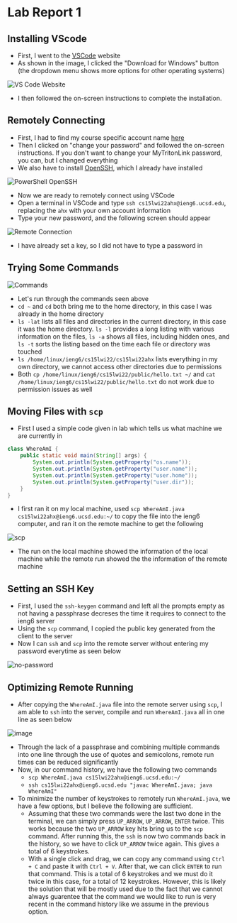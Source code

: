 # Lab Report 1

## Installing VScode
- First, I went to the [VSCode](https://code.visualstudio.com/) website
- As shown in the image, I clicked the "Download for Windows" button (the dropdown menu shows more options for other operating systems)

![VS Code Website](https://github.com/eNebulas/cse15l-lab-reports/blob/main/images/download-vscode.png?raw=true)
- I then followed the on-screen instructions to complete the installation.

## Remotely Connecting
- First, I had to find my course specific account name [here](https://sdacs.ucsd.edu/~icc/index.php)
- Then I clicked on "change your password" and followed the on-screen instructions. If you don't want to change your MyTritonLink password, you can, but I changed everything
- We also have to install [OpenSSH](https://docs.microsoft.com/en-us/windows-server/administration/openssh/openssh_install_firstuse), which I already have installed

![PowerShell OpenSSH](https://github.com/eNebulas/cse15l-lab-reports/blob/main/images/download-openssh.png?raw=true)
- Now we are ready to remotely connect using VSCode
- Open a terminal in VSCode and type `ssh cs15lwi22ahx@ieng6.ucsd.edu`, replacing the `ahx` with your own account information
- Type your new password, and the following screen should appear

![Remote Connection](https://github.com/eNebulas/cse15l-lab-reports/blob/main/images/remote-connection.png?raw=true)
- I have already set a key, so I did not have to type a password in

## Trying Some Commands

![Commands](https://github.com/eNebulas/cse15l-lab-reports/blob/main/images/commands.png?raw=true)
- Let's run through the commands seen above
- `cd ~` and `cd` both bring me to the home directory, in this case I was already in the home directory
- `ls -lat` lists all files and directories in the current directory, in this case it was the home directory. `ls -l` provides a long listing with various information on the files, `ls -a` shows all files, including hidden ones, and `ls -t` sorts the listing based on the time each file or directory was touched
- `ls /home/linux/ieng6/cs15lwi22/cs15lwi22ahx` lists everything in my own directory, we cannot access other directories due to permissions
- Both `cp /home/linux/ieng6/cs15lwi22/public/hello.txt ~/` and `cat /home/linux/ieng6/cs15lwi22/public/hello.txt` do not work due to permission issues as well

## Moving Files with `scp`
- First I used a simple code given in lab which tells us what machine we are currently in
```java
class WhereAmI {
    public static void main(String[] args) {
        System.out.println(System.getProperty("os.name"));
        System.out.println(System.getProperty("user.name"));
        System.out.println(System.getProperty("user.home"));
        System.out.println(System.getProperty("user.dir"));
    }
}
```
- I first ran it on my local machine, used `scp WhereAmI.java cs15lwi22ahx@ieng6.ucsd.edu:~/` to copy the file into the ieng6 computer, and ran it on the remote machine to get the following

![scp](https://github.com/eNebulas/cse15l-lab-reports/blob/main/images/whereami.png?raw=true)
- The run on the local machine showed the information of the local machine while the remote run showed the the information of the remote machine

## Setting an SSH Key
- First, I used the `ssh-keygen` command and left all the prompts empty as not having a passphrase decreses the time it requires to connect to the ieng6 server
- Using the `scp` command, I copied the public key generated from the client to the server
- Now I can `ssh` and `scp` into the remote server without entering my password everytime as seen below

![no-password](https://github.com/eNebulas/cse15l-lab-reports/blob/main/images/no-password.png?raw=true)

## Optimizing Remote Running
- After copying the `WhereAmI.java` file into the remote server using `scp`, I am able to `ssh` into the server, compile and run `WhereAmI.java` all in one line as seen below

![image](https://github.com/eNebulas/cse15l-lab-reports/blob/main/images/no-password-one-line.png?raw=true)
- Through the lack of a passphrase and combining multiple commands into one line through the use of quotes and semicolons, remote run times can be reduced significantly
- Now, in our command history, we have the following two commands
    - `scp WhereAmI.java cs15lwi22ahx@ieng6.ucsd.edu:~/`
    - `ssh cs15lwi22ahx@ieng6.ucsd.edu "javac WhereAmI.java; java WhereAmI"`
- To minimize the number of keystrokes to remotely run `WhereAmI.java`, we have a few options, but I believe the following are sufficient.
    - Assuming that these two commands were the last two done in the terminal, we can simply press `UP_ARROW`, `UP_ARROW`, `ENTER` twice. This works because the two `UP_ARROW` key hits bring us to the `scp` command. After running this, the `ssh` is now two commands back in the history, so we have to click `UP_ARROW` twice again. This gives a total of 6 keystrokes.
    - With a single click and drag, we can copy any command using `Ctrl + C` and paste it with `Ctrl + V`. After that, we can click `ENTER` to run that command. This is a total of 6 keystrokes and we must do it twice in this case, for a total of 12 keystrokes. However, this is likely the solution that will be mostly used due to the fact that we cannot always guarentee that the command we would like to run is very recent in the command history like we assume in the previous option.
